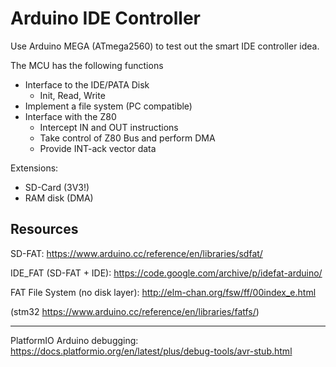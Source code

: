 # Arduino IDE Controller

Use Arduino MEGA (ATmega2560) to test out the smart IDE controller idea.

The MCU has the following functions

- Interface to the IDE/PATA Disk
  - Init, Read, Write
- Implement a file system (PC compatible)
- Interface with the Z80
  - Intercept IN and OUT instructions
  - Take control of Z80 Bus and perform DMA
  - Provide INT-ack vector data

Extensions:

- SD-Card (3V3!)
- RAM disk (DMA)

## Resources

SD-FAT: https://www.arduino.cc/reference/en/libraries/sdfat/

IDE_FAT (SD-FAT + IDE): https://code.google.com/archive/p/idefat-arduino/

FAT File System (no disk layer): http://elm-chan.org/fsw/ff/00index_e.html

(stm32 https://www.arduino.cc/reference/en/libraries/fatfs/)

---

PlatformIO Arduino debugging: https://docs.platformio.org/en/latest/plus/debug-tools/avr-stub.html
